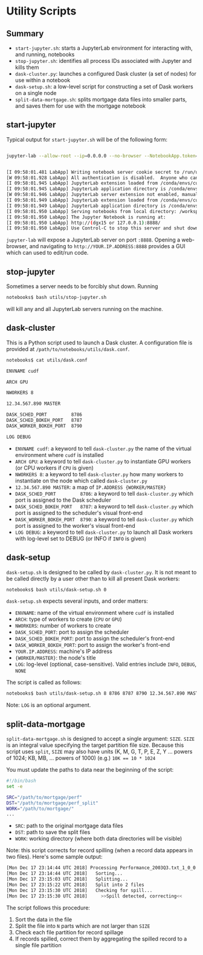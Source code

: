 # Utility Scripts

## Summary

* `start-jupyter.sh`: starts a JupyterLab environment for interacting with, and running, notebooks
* `stop-jupyter.sh`: identifies all process IDs associated with Jupyter and kills them
* `dask-cluster.py`: launches a configured Dask cluster (a set of nodes) for use within a notebook
* `dask-setup.sh`: a low-level script for constructing a set of Dask workers on a single node
* `split-data-mortgage.sh`: splits mortgage data files into smaller parts, and saves them for use with the mortgage notebook

## start-jupyter

Typical output for `start-jupyter.sh` will be of the following form:

```bash

jupyter-lab --allow-root --ip=0.0.0.0 --no-browser --NotebookApp.token=''


[I 09:58:01.481 LabApp] Writing notebook server cookie secret to /run/user/10060/jupyter/notebook_cookie_secret
[W 09:58:01.928 LabApp] All authentication is disabled.  Anyone who can connect to this server will be able to run code.
[I 09:58:01.945 LabApp] JupyterLab extension loaded from /conda/envs/cudf/lib/python3.6/site-packages/jupyterlab
[I 09:58:01.945 LabApp] JupyterLab application directory is /conda/envs/cudf/share/jupyter/lab
[W 09:58:01.946 LabApp] JupyterLab server extension not enabled, manually loading...
[I 09:58:01.949 LabApp] JupyterLab extension loaded from /conda/envs/cudf/lib/python3.6/site-packages/jupyterlab
[I 09:58:01.949 LabApp] JupyterLab application directory is /conda/envs/cudf/share/jupyter/lab
[I 09:58:01.950 LabApp] Serving notebooks from local directory: /workspace/notebooks/notebooks
[I 09:58:01.950 LabApp] The Jupyter Notebook is running at:
[I 09:58:01.950 LabApp] http://(dgx15 or 127.0.0.1):8888/
[I 09:58:01.950 LabApp] Use Control-C to stop this server and shut down all kernels (twice to skip confirmation).
```

`jupyter-lab` will expose a JupyterLab server on port `:8888`. Opening a web-browser, and navigating to `http://YOUR.IP.ADDRESS:8888` provides a GUI which can used to edit/run code.

## stop-jupyter

Sometimes a server needs to be forcibly shut down. Running 

```bash
notebooks$ bash utils/stop-jupyter.sh
```

will kill any and all JupyterLab servers running on the machine.

## dask-cluster

This is a Python script used to launch a Dask cluster. A configuration file is provided at `/path/to/notebooks/utils/dask.conf`.

```bash
notebooks$ cat utils/dask.conf

ENVNAME cudf

ARCH GPU

NWORKERS 8

12.34.567.890 MASTER

DASK_SCHED_PORT         8786
DASK_SCHED_BOKEH_PORT   8787
DASK_WORKER_BOKEH_PORT  8790

LOG DEBUG
```

* `ENVNAME cudf`: a keyword to tell `dask-cluster.py` the name of the virtual environment where `cudf` is installed
* `ARCH GPU`: a keyword to tell `dask-cluster.py` to instantiate GPU workers (or CPU workers if `CPU` is given)
* `NWORKERS 8`: a keyword to tell `dask-cluster.py` how many workers to instantiate on the node which called `dask-cluster.py`
* `12.34.567.890 MASTER`: a map of `IP.ADDRESS {WORKER/MASTER}`
* `DASK_SCHED_PORT         8786`: a keyword to tell `dask-cluster.py` which port is assigned to the Dask scheduler
* `DASK_SCHED_BOKEH_PORT   8787`: a keyword to tell `dask-cluster.py` which port is assigned to the scheduler's visual front-end
* `DASK_WORKER_BOKEH_PORT  8790`: a keyword to tell `dask-cluster.py` which port is assigned to the worker's visual front-end
* `LOG DEBUG`: a keyword to tell `dask-cluster.py` to launch all Dask workers with log-level set to DEBUG (or INFO if `INFO` is given)

## dask-setup

`dask-setup.sh` is designed to be called by `dask-cluster.py`. It is not meant to be called directly by a user other than to kill all present Dask workers:

```bash
notebooks$ bash utils/dask-setup.sh 0
```

`dask-setup.sh` expects several inputs, and order matters:

* `ENVNAME`: name of the virtual environment where `cudf` is installed
* `ARCH`: type of workers to create (`CPU` or `GPU`)
* `NWORKERS`: number of workers to create
* `DASK_SCHED_PORT`: port to assign the scheduler
* `DASK_SCHED_BOKEH_PORT`: port to assign the scheduler's front-end
* `DASK_WORKER_BOKEH_PORT`: port to assign the worker's front-end
* `YOUR.IP.ADDRESS`: machine's IP address
* `{WORKER/MASTER}`: the node's title
* `LOG`: log-level (optional, case-sensitive). Valid entries include `INFO`, `DEBUG`, `NONE`

The script is called as follows:

```bash
notebooks$ bash utils/dask-setup.sh 8 8786 8787 8790 12.34.567.890 MASTER DEBUG
```

Note: `LOG` is an optional argument.

## split-data-mortgage

`split-data-mortgage.sh` is designed to accept a single argument: `SIZE`. `SIZE` is an integral value specifying the target partition file size. Because this script uses `split`, `SIZE` may also have units (K, M, G, T, P, E, Z, Y ... powers of 1024; KB, MB, ... powers of 1000) (e.g.) `10K == 10 * 1024`

You must update the paths to data near the beginning of the script:

```bash
#!/bin/bash
set -e

SRC="/path/to/mortgage/perf"
DST="/path/to/mortgage/perf_split"
WORK="/path/to/mortgage/"
...
```

* `SRC`: path to the original mortgage data files
* `DST`: path to save the split files
* `WORK`: working directory (where both data directories will be visible)

Note: this script corrects for record spilling (when a record data appears in two files). Here's some sample output:

```bash 
[Mon Dec 17 23:14:44 UTC 2018] Processing Performance_2003Q3.txt_1_0_0
[Mon Dec 17 23:14:44 UTC 2018]   Sorting...
[Mon Dec 17 23:15:03 UTC 2018]   Splitting...
[Mon Dec 17 23:15:22 UTC 2018]   Split into 2 files
[Mon Dec 17 23:15:30 UTC 2018]   Checking for spill...
[Mon Dec 17 23:15:30 UTC 2018]     >>Spill detected, correcting<<
```

The script follows this procedure:
1. Sort the data in the file
2. Split the file into `N` parts which are not larger than `SIZE`
3. Check each file partition for record spillage
4. If records spilled, correct them by aggregating the spilled record to a single file partition